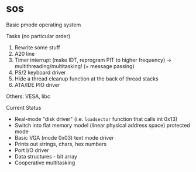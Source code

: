 # sos
Basic pmode operating system

Tasks (no particular order)
1. Rewrite some stuff
2. A20 line
3. Timer interrupt (make IDT, reprogram PIT to higher frequency) -> multithreading/multitasking! (+ message passing)
4. PS/2 keyboard driver
5. Hide a thread cleanup function at the back of thread stacks
6. ATA/IDE PIO driver

Others: VESA, libc

Current Status
* Real-mode "disk driver" (i.e. `loadsector` function that calls int 0x13)
* Switch into flat memory model (linear physical address space) protected mode
* Basic VGA (mode 0x03) text mode driver
* Prints out strings, chars, hex numbers
* Port I/O driver
* Data structures - bit array
* Cooperative multitasking
